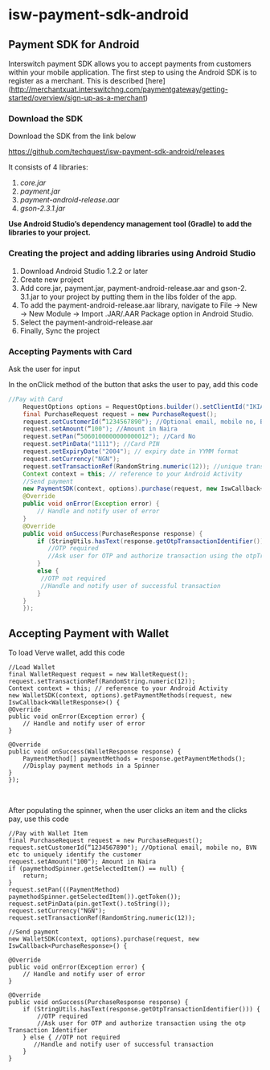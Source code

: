 # isw-payment-sdk-android

## Payment SDK for Android

Interswitch payment SDK allows you to accept payments from customers within your mobile application.
The first step to ​using the ​Android SDK is to register as a merchant. This is described [here] (http://merchantxuat.interswitchng.com/paymentgateway/getting-started/overview/sign-up-as-a-merchant)


### Download the SDK

Download the SDK from the link below

https://github.com/techquest/isw-payment-sdk-android/releases

It consists of ​4 libraries:

1. *core.jar*
2. *payment.jar*
3. *payment-android-release.aar*
4. *gson-2.​3.1.jar*

**Use Android Studio’s dependency management tool (Gradle) to add the libraries to your project.**


### Creating the project and adding libraries using Android Studio

1. Download Android Studio 1.2.2 or later
2. Create new project
3. Add core.jar, payment.jar, payment-android-release.aar and gson-2.​3.1.jar to your project by putting them in the libs folder of the app.
4. To add the payment-android-release.aar library, navigate to File -> New -> New Module -> Import .JAR/.AAR Package option in Android Studio.
5. Select the payment-android-release.aar
6. Finally, Sync the project

### Accepting Payments with Card 

Ask the user for input

In the onClick method of the button that asks the user to pay, add this code

```java
//Pay with Card
    RequestOptions options = RequestOptions.builder().setClientId("IKIA3E267D5C80A52167A581BBA04980CA64E7B2E70E").setClientSecret("SagfgnYsmvAdmFuR24sKzMg7HWPmeh67phDNIiZxpIY=").build(); 
	final PurchaseRequest request = new PurchaseRequest();
    request.setCustomerId(“1234567890"); //Optional email, mobile no, BVN etc to uniquely identify the customer
    request.setAmount(“100"); //Amount in Naira
    request.setPan(“5060100000000000012"); //Card No
    request.setPinData("1111"); //Card PIN
    request.setExpiryDate("2004"); // expiry date in YYMM format
    request.setCurrency("NGN");
    request.setTransactionRef(RandomString.numeric(12)); //unique transaction reference
    Context context = this; // reference to your Android Activity
    //Send payment
    new PaymentSDK(context, options).purchase(request, new IswCallback<PurchaseResponse>() {
    @Override
    public void onError(Exception error) {
        // Handle and notify user of error
    }
    @Override
    public void onSuccess(PurchaseResponse response) {
        if (StringUtils.hasText(response.getOtpTransactionIdentifier())) {
           //OTP required
           //Ask user for OTP and authorize transaction using the otpTransactionIdentifier
        } 
		else { 
         //OTP not required
         //Handle and notify user of successful transaction
        }
    }
    });
```

## Accepting Payment with Wallet


To load Verve wallet, add this code

    //Load Wallet
    final WalletRequest request = new WalletRequest();
    request.setTransactionRef(RandomString.numeric(12));
    Context context = this; // reference to your Android Activity
    new WalletSDK(context, options).getPaymentMethods(request, new IswCallback<WalletResponse>() {
    @Override
    public void onError(Exception error) {
        // Handle and notify user of error
    }
 
    @Override
    public void onSuccess(WalletResponse response) {
		PaymentMethod[] paymentMethods = response.getPaymentMethods(); 
		//Display payment methods in a Spinner
    }
	});
​

After populating the spinner, when the user clicks an item and the clicks pay, use this code

    //Pay with Wallet Item
    final PurchaseRequest request = new PurchaseRequest();
    request.setCustomerId(“1234567890"); //Optional email, mobile no, BVN etc to uniquely identify the customer
    request.setAmount("100"); Amount in Naira
    if (paymethodSpinner.getSelectedItem() == null) {
		return;
    }
    request.setPan(((PaymentMethod) paymethodSpinner.getSelectedItem()).getToken());
    request.setPinData(pin.getText().toString());
    request.setCurrency("NGN");
    request.setTransactionRef(RandomString.numeric(12));
 
    //Send payment
    new WalletSDK(context, options).purchase(request, new IswCallback<PurchaseResponse>() {
 
    @Override
    public void onError(Exception error) {
        // Handle and notify user of error
    }
 
    @Override
    public void onSuccess(PurchaseResponse response) {
        if (StringUtils.hasText(response.getOtpTransactionIdentifier())) {       
			//OTP required
			//Ask user for OTP and authorize transaction using the otp Transaction Identifier
        } else { //OTP not required
           //Handle and notify user of successful transaction
        }
    }

